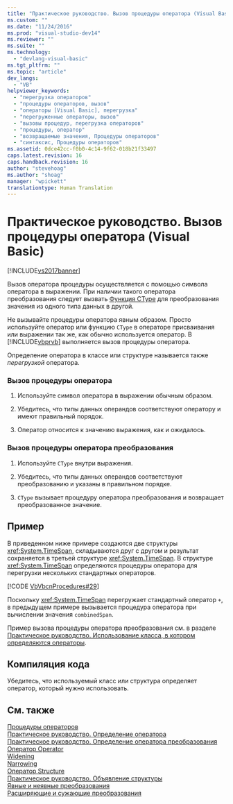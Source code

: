 ```yaml
---
title: "Практическое руководство. Вызов процедуры оператора (Visual Basic) | Microsoft Docs"
ms.custom: ""
ms.date: "11/24/2016"
ms.prod: "visual-studio-dev14"
ms.reviewer: ""
ms.suite: ""
ms.technology: 
  - "devlang-visual-basic"
ms.tgt_pltfrm: ""
ms.topic: "article"
dev_langs: 
  - "VB"
helpviewer_keywords: 
  - "перегрузка операторов"
  - "процедуры операторов, вызов"
  - "операторы [Visual Basic], перегрузка"
  - "перегруженные операторы, вызов"
  - "вызовы процедур, перегрузка операторов"
  - "процедуры, оператор"
  - "возвращаемые значения, Процедуры операторов"
  - "синтаксис, Процедуры операторов"
ms.assetid: 0dce42cc-f0b0-4c14-9f62-018b21f33497
caps.latest.revision: 16
caps.handback.revision: 16
author: "stevehoag"
ms.author: "shoag"
manager: "wpickett"
translationtype: Human Translation
---
```

# Практическое руководство. Вызов процедуры оператора (Visual Basic)
[!INCLUDE[vs2017banner](../../../../csharp/includes/vs2017banner.md)]

Вызов оператора процедуры осуществляется с помощью символа оператора в выражении.  При наличии такого оператора преобразования следует вызвать [Функция CType](../../../../visual-basic/language-reference/functions/ctype-function.md) для преобразования значения из одного типа данных в другой.  
  
 Не вызывайте процедуры оператора явным образом.  Просто используйте оператор или функцию `CType` в операторе присваивания или выражении так же, как обычно используется оператор.  В [!INCLUDE[vbprvb](../../../../csharp/programming-guide/concepts/linq/includes/vbprvb_md.md)] выполняется вызов процедуры оператора.  
  
 Определение оператора в классе или структуре называется также *перегрузкой* оператора.  
  
### Вызов процедуры оператора  
  
1.  Используйте символ оператора в выражении обычным образом.  
  
2.  Убедитесь, что типы данных операндов соответствуют оператору и имеют правильный порядок.  
  
3.  Оператор относится к значению выражения, как и ожидалось.  
  
### Вызов процедуры оператора преобразования  
  
1.  Используйте `CType` внутри выражения.  
  
2.  Убедитесь, что типы данных операндов соответствуют преобразованию и указаны в правильном порядке.  
  
3.  `CType` вызывает процедуру оператора преобразования и возвращает преобразованное значение.  
  
## Пример  
 В приведенном ниже примере создаются две структуры <xref:System.TimeSpan>, складываются друг с другом и результат сохраняется в третьей структуре <xref:System.TimeSpan>.  В структуре <xref:System.TimeSpan> определяются процедуры оператора для перегрузки нескольких стандартных операторов.  
  
 [!CODE [VbVbcnProcedures#29](../CodeSnippet/VS_Snippets_VBCSharp/VbVbcnProcedures#29)]  
  
 Поскольку <xref:System.TimeSpan> перегружает стандартный оператор `+`, в предыдущем примере вызывается процедура оператора при вычислении значения `combinedSpan`.  
  
 Пример вызова процедуры оператора преобразования см. в разделе [Практическое руководство. Использование класса, в котором определяются операторы](../../../../visual-basic/programming-guide/language-features/procedures/how-to-use-a-class-that-defines-operators.md).  
  
## Компиляция кода  
 Убедитесь, что используемый класс или структура определяет оператор, который нужно использовать.  
  
## См. также  
 [Процедуры операторов](../../../../visual-basic/programming-guide/language-features/procedures/operator-procedures.md)   
 [Практическое руководство. Определение оператора](../../../../visual-basic/programming-guide/language-features/procedures/how-to-define-an-operator.md)   
 [Практическое руководство. Определение оператора преобразования](../../../../visual-basic/programming-guide/language-features/procedures/how-to-define-a-conversion-operator.md)   
 [Оператор Operator](../../../../visual-basic/language-reference/statements/operator-statement.md)   
 [Widening](../../../../visual-basic/language-reference/modifiers/widening.md)   
 [Narrowing](../../../../visual-basic/language-reference/modifiers/narrowing.md)   
 [Оператор Structure](../../../../visual-basic/language-reference/statements/structure-statement.md)   
 [Практическое руководство. Объявление структуры](../../../../visual-basic/programming-guide/language-features/data-types/how-to-declare-a-structure.md)   
 [Явные и неявные преобразования](../../../../visual-basic/programming-guide/language-features/data-types/implicit-and-explicit-conversions.md)   
 [Расширяющие и сужающие преобразования](../../../../visual-basic/programming-guide/language-features/data-types/widening-and-narrowing-conversions.md)